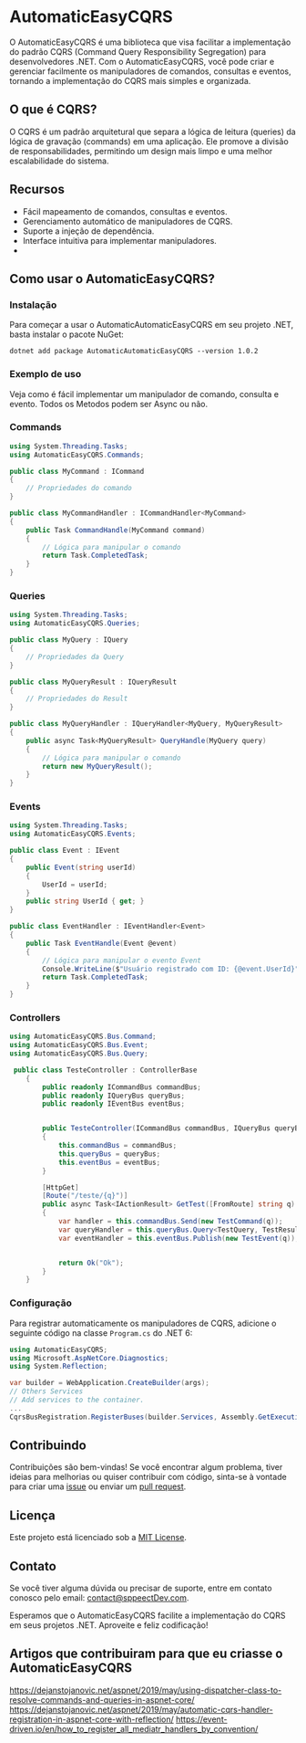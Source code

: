 # AutomaticEasyCQRS

O AutomaticEasyCQRS é uma biblioteca que visa facilitar a implementação do padrão CQRS (Command Query Responsibility Segregation) para desenvolvedores .NET. Com o AutomaticEasyCQRS, você pode criar e gerenciar facilmente os manipuladores de comandos, consultas e eventos, tornando a implementação do CQRS mais simples e organizada.

## O que é CQRS?

O CQRS é um padrão arquitetural que separa a lógica de leitura (queries) da lógica de gravação (commands) em uma aplicação. Ele promove a divisão de responsabilidades, permitindo um design mais limpo e uma melhor escalabilidade do sistema.

## Recursos

- Fácil mapeamento de comandos, consultas e eventos.
- Gerenciamento automático de manipuladores de CQRS.
- Suporte a injeção de dependência.
- Interface intuitiva para implementar manipuladores.
-
## Como usar o AutomaticEasyCQRS?

### Instalação

Para começar a usar o AutomaticAutomaticEasyCQRS em seu projeto .NET, basta instalar o pacote NuGet:

```
dotnet add package AutomaticAutomaticEasyCQRS --version 1.0.2 
```

### Exemplo de uso

Veja como é fácil implementar um manipulador de comando, consulta e evento.
Todos os Metodos podem ser Async ou não.

### Commands
```csharp
using System.Threading.Tasks;
using AutomaticEasyCQRS.Commands;

public class MyCommand : ICommand
{
    // Propriedades do comando
}

public class MyCommandHandler : ICommandHandler<MyCommand>
{
    public Task CommandHandle(MyCommand command)
    {
        // Lógica para manipular o comando
        return Task.CompletedTask;
    }
}
```
### Queries
```csharp
using System.Threading.Tasks;
using AutomaticEasyCQRS.Queries;

public class MyQuery : IQuery
{
    // Propriedades da Query
}

public class MyQueryResult : IQueryResult
{
    // Propriedades do Result
}

public class MyQueryHandler : IQueryHandler<MyQuery, MyQueryResult>
{
    public async Task<MyQueryResult> QueryHandle(MyQuery query)
    {
        // Lógica para manipular o comando
        return new MyQueryResult();
    }
}
```
### Events
```csharp
using System.Threading.Tasks;
using AutomaticEasyCQRS.Events;

public class Event : IEvent
{
    public Event(string userId)
    {
        UserId = userId;
    }
    public string UserId { get; }
}

public class EventHandler : IEventHandler<Event>
{
    public Task EventHandle(Event @event)
    {
        // Lógica para manipular o evento Event
        Console.WriteLine($"Usuário registrado com ID: {@event.UserId}");
        return Task.CompletedTask;
    }
}
```
### Controllers
``` csharp
using AutomaticEasyCQRS.Bus.Command;
using AutomaticEasyCQRS.Bus.Event;
using AutomaticEasyCQRS.Bus.Query;

 public class TesteController : ControllerBase
    {
        public readonly ICommandBus commandBus;
        public readonly IQueryBus queryBus;
        public readonly IEventBus eventBus;


        public TesteController(ICommandBus commandBus, IQueryBus queryBus, IEventBus eventBus)
        {
            this.commandBus = commandBus;
            this.queryBus = queryBus;
            this.eventBus = eventBus;
        }

        [HttpGet]
        [Route("/teste/{q}")]
        public async Task<IActionResult> GetTest([FromRoute] string q)
        {
            var handler = this.commandBus.Send(new TestCommand(q));
            var queryHandler = this.queryBus.Query<TestQuery, TestResult>(new TestQuery(q));
            var eventHandler = this.eventBus.Publish(new TestEvent(q));


            return Ok("Ok");
        }
    }
```


### Configuração

Para registrar automaticamente os manipuladores de CQRS, adicione o seguinte código na classe `Program.cs` do .NET 6:

```csharp
using AutomaticEasyCQRS;
using Microsoft.AspNetCore.Diagnostics;
using System.Reflection;

var builder = WebApplication.CreateBuilder(args);
// Others Services
// Add services to the container.
...
CqrsBusRegistration.RegisterBuses(builder.Services, Assembly.GetExecutingAssembly());
```


## Contribuindo

Contribuições são bem-vindas! Se você encontrar algum problema, tiver ideias para melhorias ou quiser contribuir com código, sinta-se à vontade para criar uma [issue](link-para-issues) ou enviar um [pull request](link-para-pull-requests).

## Licença

Este projeto está licenciado sob a [MIT License](link-da-licenca).

## Contato

Se você tiver alguma dúvida ou precisar de suporte, entre em contato conosco pelo email: [contact@sppeectDev.com](mailto:contact@sppeectDev.com).

Esperamos que o AutomaticEasyCQRS facilite a implementação do CQRS em seus projetos .NET. Aproveite e feliz codificação!


## Artigos que contribuiram para que eu criasse o AutomaticEasyCQRS
https://dejanstojanovic.net/aspnet/2019/may/using-dispatcher-class-to-resolve-commands-and-queries-in-aspnet-core/
https://dejanstojanovic.net/aspnet/2019/may/automatic-cqrs-handler-registration-in-aspnet-core-with-reflection/
https://event-driven.io/en/how_to_register_all_mediatr_handlers_by_convention/
